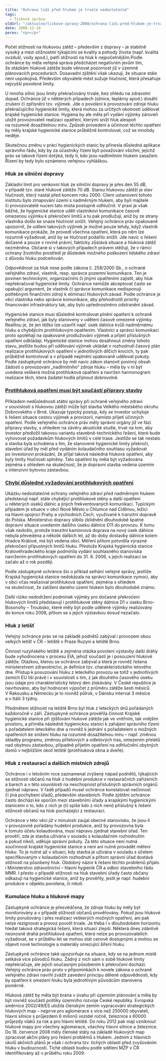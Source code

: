 ```yaml
---
title: "Ochrana lidí před hlukem je trvale nedostatečná"
tags:
  - Tisková zpráva
oldUrl: "/aktualne/tiskove-zpravy-2008/ochrana-lidi-pred-hlukem-je-trvale-nedostatecna"
date: 2008-12-10
perex: "<p></p>"
---
```


<!-- imported from the old website -->

<p class="Nadpis1 perex">Počet stížností na hlukovou zátěž – především z dopravy – je stabilně vysoký a mezi stížnostmi týkajícími se kvality a pohody života (např. kvalita ovzduší, vody apod.), patří stížnosti na hluk k nejpočetnějším.Podle ochránce by měla veřejná správa předcházet negativním jevům tím, že otázkám hlukové zátěže bude věnovat pozornost již v územně plánovacích procedurách. Dosavadní zjištění však ukazují, že situace stále není uspokojivá. Především obyvatele měst sužuje hlučnost, která přesahuje nejvyšší povolené limity. </p><p class="Nadpis1">U mnoha silnic jsou limity překračovány trvale, bez ohledu na zdravotní dopad. Ochránce již v některých případech (silnice, teplárny apod.) dosáhl zrušení či zpřísnění tzv. výjimek. Jde o povolení k provozování zdroje hluku překračujícího hygienické limity, která mohou za určitých okolností udělovat krajské hygienické stanice. Hygiena by ale měla při vydání výjimky zároveň uložit provozovateli realizaci opatření, kterými sníží hluk alespoň na rozumně dosažitelnou míru. Způsob provedení a účinnost těchto opatření by měly krajské hygienické stanice průběžně kontrolovat, což se mnohdy neděje.</p><p class="Normln-web">Skutečnou změnu v práci hygienických stanic by přinesla důsledná aplikace správního řádu, kdy by za účastníky řízení byli považováni všichni, jejichž práv se takové řízení dotýká, tedy ti, kdo jsou nadlimitním hlukem zasaženi. Řízení by tedy bylo oznámeno veřejnou vyhláškou.</p><h3 class="Nadpis2">Hluk ze silniční dopravy</h3><p class="Normln-web">Základní limit pro venkovní hluk ze silniční dopravy je přes den 55 dB, v případě tzv. staré hlukové zátěže 70 dB. Starou hlukovou zátěží je stav hlučnosti, který nastal před koncem roku 2000. Cílem ustanovení tohoto institutu bylo zmapování území s nadměrným hlukem, aby byli majitelé či provozovatelé nuceni tato místa postupně odhlučnit. V praxi je však běžné, že hygienické stanice udělí vlastníkovi komunikace časově omezenou výjimku k překročení limitů a tu pak prodlužují, aniž by ze strany vlastníka došlo ke snaze hlučnost snížit. Veřejný ochránce práv opakovaně upozornil, že udílení takových výjimek je možné pouze tehdy, když vlastník komunikace prokáže, že provedl všechna opatření, která po něm lze rozumně vyžadovat, aniž by se hlučnost podařilo snížit. Jde navíc o řešení dočasné a pouze v rovině právní, fakticky zůstává situace a hluková zátěž nezměněna. Občané si v takových případech právem stěžují, že v rámci ochrany životního prostředí je důsledek možného poškození lidského zdraví z důvodu hluku podceňován.</p><p class="Normln-web">Odpovědnost za hluk nese podle zákona č. 258/2000 Sb., o ochraně veřejného zdraví, vlastník, resp. správce pozemní komunikace. Ten je povinen technickými, organizačními či jinými opatřeními zajistit, aby hluk nepřekračoval hygienické limity. Ochránce nemůže akceptovat často se opakující argument, že vlastník či správce komunikace nedisponují potřebnými finančními zdroji k eliminaci hlukových závad. Podle ochránce je věcí vlastníka nebo správce komunikace, aby přehodnotili priority financování infrastruktury tak, aby bylo upřednostněno odstranění závad.</p><p class="Normln-web">Hygienické stanice musí důsledně kontrolovat plnění opatření k ochraně veřejného zdraví, jak byly stanoveny v udělení časově omezené výjimky. Realitou je, že jen těžko lze uzavřít např. úsek dálnice kvůli nadměrnému hluku a chybějícím protihlukovým opatřením. Vlastníci a správci komunikací proto spoléhají na opakované prodlužování výjimek a přijetí příslušných opatření odkládají. Hygienické stanice mohou dosáhnout změny tohoto stavu, jestliže budou při udělování výjimek ukládat v rozhodnutí časový plán realizace protihlukových opatření v jednotlivých dílčích krocích, ty pak průběžně kontrolovat a v případě neplnění opakovaně udělovat pokuty. Podle zástupkyně ochránce by měl navíc zákon stanovit povinný obsah žádosti o provozování „nadlimitního“ zdroje hluku &ndash; měla by v ní být uvedena veškerá možná protihluková opatření a navržen harmonogram realizace těch, která žadatel hodlá přijmout dobrovolně.</p><h3 style="TEXT-DECORATION: underline" class="Nadpis2a">Protihluková opatření musí být součástí přípravy stavby</h3><p class="Normln-web">Příkladem nedůslednosti státní správy při ochraně veřejného zdraví v souvislosti s hlukovou zátěží může být stavba Velkého městského okruhu Dobrovského v Brně. Ukazuje typický postup, kdy se investor uchyluje k řešení situace cestou výjimek a provizorií, namísto přijetí účinných opatření. Podle veřejného ochránce práv měly správní orgány již ve fázi přípravy stavby, s ohledem na závěry akustické studie, trvat na tom, aby investor předložil takovou variantu stavebně-technického řešení, které bude vyhovovat požadavkům hlukových limitů v celé trase. Jestliže se tak nestalo a stavba byla schválena s tím, že stanovené hygienické limity překročí, stavební úřad by měl před vydáním kolaudačního souhlasu vyžadovat po investorovi prokázání, že přijal taková následná hluková opatření, aby byly limity hlučnosti splněny. Tato opatření by měla být vyžadována zejména s ohledem na skutečnost, že je dopravní stavba vedena územím s intenzivní bytovou zástavbou.</p><h3 style="TEXT-DECORATION: underline" class="Nadpis2a">Chybí důsledné vyžadování protihlukových opatření</h3><p class="Normln-web">Ukázku nedostatečné ochrany veřejného zdraví před nadměrným hlukem představují např. stále chybějící protihlukové stěny a další opatření u některých úseků dálnic a jiných frekventovaných komunikací. Typickým případem je situace v obci Nové Město u Chlumce nad Cidlinou, ležící na hlavní spojnici Prahy a východních Čech, využívané k tranzitní dopravě do Polska. Ministerstvo dopravy slíbilo zklidnění dlouhodobě špatné dopravní situace uvedením dalšího úseku dálnice D11 do provozu. K tomu však nedošlo, protože tranzitní kamionová doprava na nový úsek dálnice nebyla převedena a několik dalších let, až do doby dostavby dálnice kolem Hradce Králové, má být vedena obcí. Měření přitom potvrdila výrazné překročení přípustných limitů hluku. Přestože Krajská hygienická stanice Královéhradeckého kraje podmínila vydání souhlasného stanoviska navržením protihlukových opatření do 31. 8. 2006, s jejich realizací se začalo až o rok později.</p><p class="Normln-web">Podle zástupkyně ochránce šlo o příklad selhání veřejné správy, jestliže Krajská hygienická stanice nedokázala na správci komunikace vymoci, aby v obci včas realizoval protihluková opatření, zejména s ohledem na skutečnost, že zatížení daného území hlukem bylo dlouhodobě známo.</p><p class="Normln-web">Další riziko nedodržení podmínek výjimky pro dočasné překročení hlukových limitů představují i protihlukové stěny dálnice D1 v úseku Brno-Bosonohy – Troubsko, které měly být podle udělené výjimky realizovány do konce roku 2008, přitom se s jejich výstavbou dosud nezačalo.</p><h3 class="Nadpis2">Hluk z letišť</h3><p class="Normln-web">Veřejný ochránce práv se na základě podnětů zabýval i provozem obou velkých letišť v ČR – letiště v Praze Ruzyni a letiště Brno.</p><p class="Normln-web">Činnost ruzyňského letiště a zejména otázka povolení výstavby další dráhy bude vyhodnocena v procesu EIA, jehož součástí je i posouzení hlukové zátěže. Otázkou, kterou se ochránce zabýval a která je rovněž řešena ministerstvem zdravotnictví, je definice tzv. charakteristického letového dne. Přístup k posuzování hluku z leteckého provozu se totiž v jednotlivých zemích EU liší právě i v souvislosti s tím, z jak dlouhého časového úseku jsou údaje pro charakteristický letový den získávány. V České republice je navrhováno, aby byl hodnocen výpočet z průměru zátěže šesti měsíců. V Rakousku a Německu je to rovněž půlrok, v Dánsku interval 3 měsíce a v Itálii 3 týdny.</p><p class="Normln-web">Předmětem stížnosti na letiště Brno byl hluk z leteckých dnů pořádaných každoročně v září. Zástupkyně ochránce prověřila činnost Krajské hygienické stanice při zjišťování hlukové zátěže jak ve vnitřním, tak vnějším prostoru, a přiměla následně hygienickou stanici k zahájení správního řízení s pořadatelem leteckého dne a rovněž k jednání s pořadatelem o možných opatřeních ke snížení hluku na rozumně dosažitelnou míru – např. změnou skladby programu, změnou příletových a odletových tras, omezením přeletů nad obytnou zástavbou, případně přijetím opatření na odhlučnění obytných domů v nejbližším okolí letiště (protihluková okna a dveře).</p><h3 class="Nadpis2">Hluk z restaurací a dalších místních zdrojů</h3><p class="Normln-web">Ochránce i v letošním roce zaznamenal zvýšený nápad podnětů, týkajících se stížností občanů na hluk z hudební produkce v restauračních zařízeních a barech a v této souvislosti na neschopnost příslušných správních orgánů zjednat nápravu. V řadě případů musel ochránce konstatovat nečinnost či jiná pochybení úřadů, především stavebních. Podle zjištění ochránce často dochází ke sporům mezi stavebními úřady a krajskými hygienickými stanicemi o to, kdo z nich je (či spíše kdo z nich není) příslušný k řešení stížností občanů na hluk pocházející z restaurací.</p><p class="Normln-web">Ochránce v této věci již v minulosti zaujal obecné stanovisko, že jsou-li v provozovně pořádány hudební produkce, aniž by provozovna byla k tomuto účelu kolaudována, musí nápravu zjednat stavební úřad. Ten prověří, zda je stavba užívána v souladu s kolaudačním rozhodnutím a pokud nikoli, uděluje správní pokuty. Za této situace není nutná součinnost krajské hygienické stanice a není ani nutné provádět měření hluku. To je nutné až v situaci, kdy stavba je užívána v souladu s účelem specifikovaným v kolaudačním rozhodnutí a přitom správní úřad dostává stížnosti na působený hluk. Obdobný názor k řešení těchto problémů přijalo i Ministerstvo zdravotnictví – hlavní hygienik ČR a odbor stavebního řádu MMR. I přesto v případě stížnosti na hluk stavební úřady často občany odkazují na hygienické stanice, aniž by prověřily, jestli je např. hudební produkce v objektu povolena, či nikoli.</p><h3 class="Nadpis2">Kumulace hluku a hlukové mapy</h3><p class="Normln-web">Zástupkyně ochránce je přesvědčena, že zdroje hluku by měly být monitorovány a v případě stížností občanů prověřovány. Pokud jsou hlukové limity porušovány i přes realizaci veškerých možných opatření, ani pak nelze rezignovat a provoz povolit trvale. Je třeba i v dlouhodobém horizontu hledat taková strategická řešení, která situaci zlepší. Některá dnes zdánlivě neúnosně drahá protihluková opatření, která nelze po provozovatelích vyžadovat, se v průběhu let se mohou stát cenově dostupnými a mohou se objevit nové technologie a materiály omezující šíření hluku.</p><p class="Normln-web">Zástupkyně ochránce také upozorňuje na situace, kdy se na jednom místě setkává více původců hluku. Žádný z nich sám o sobě hlukové limity nepřekračuje, ale jejich současným působením k překročení dochází. Veřejný ochránce práv proto v připomínkách k novele zákona o ochraně veřejného zdraví navrhl zvážit zavedení principu dělené odpovědnosti, kdy by opatření k omezení hluku byla jednotlivým původcům stanovena poměrně.</p><p class="Normln-web">Hluková zátěž by měla být brána v úvahu při územním plánování a měla by být rovněž součástí politiky územního rozvoje České republiky. Evropská směrnice 2002/49/ES uložila členským zemím vypracování strategických hlukových map – nejprve pro aglomerace s více než 250000 obyvateli, hlavní silnice s průjezdem 6 milionů vozidel ročně, železnice s 60000 průjezdy vlaků za rok a pro hlavní letiště. Do roku 2012 pak mají vzniknout hlukové mapy pro všechny aglomerace, všechny hlavní silnice a železnice. Do 18. července 2008 měly členské státy na základě hlukových map zpracovat akční plány pro řešení problémů s hlukem. Jedním z hlavních úkolů akčních plánů je však i ochrana tzv. tichých oblastí před zvyšováním hluku v budoucnosti. Tiché oblasti budou podle sdělení MŽP v ČR identifikovány až v průběhu roku 2009.</p>
